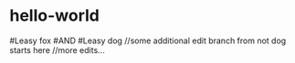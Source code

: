 # hello-world
#Leasy fox
#AND
#Leasy dog
//some additional edit
branch from not dog starts here
//more edits...
